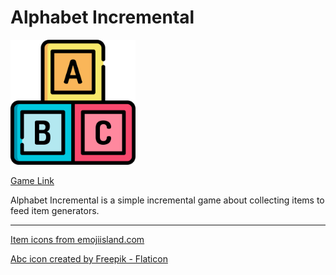 # Alphabet Incremental

<img src="/favicon.png?raw=true" width="200">

[Game Link](https://asteriskman7.github.io/alphabetIncremental/)

Alphabet Incremental is a simple incremental game about collecting items to feed item generators.

---
<a href="https://emojiisland.com/pages/free-download-emoji-icons-png">Item icons from emojiisland.com</a>

<a href="https://www.flaticon.com/free-icons/abc" title="abc icons">Abc icon created by Freepik - Flaticon</a>
